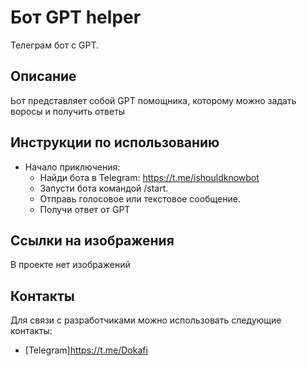 # Бот GPT helper 
 
Телеграм бот с GPT. 
 
 
## Описание 
Ьот представляет собой GPT помощника, которому можно задать воросы и получить ответы
 
 
## Инструкции по использованию 
- Начало приключения: 
  - Найди бота в Telegram: https://t.me/ishouldknowbot 
  - Запусти бота командой /start. 
  - Отправь голосовое или текстовое сообщение.
  - Получи ответ от GPT
 
 
## Ссылки на изображения 
В проекте нет изображений
 
 
## Контакты 
Для связи с разработчиками можно использовать следующие контакты: 
 
- [Telegram]https://t.me/Dokafi 